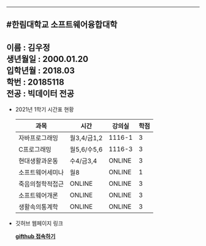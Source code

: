 ---
#한림대학교 소프트웨어융합대학
-
이름 : 김우정   
생년월일 : 2000.01.20   
입학년월 : 2018.03   
학번 : 20185118   
전공 : 빅데이터 전공   
-


* 2021년 1학기 시간표 현황 
  
  |과목|시간|강의실|학점|
  |---|---|---|---|
  |자바프로그래밍|월3,4/금1,2|1116-1|3|
  |C프로그래밍|월5,6/수5,6|1116-3|3|
  |현대생활과운동|수4/금3,4|ONLINE|3|
  |소프트웨어세미나|월8|ONLINE|1|
  |죽음의철학적접근|ONLINE|ONLINE|3|
  |소프트웨어개론|ONLINE|ONLINE|3|
  |생활속의통계학|ONLINE|ONLINE|3|
   
* 깃허브 웹페이지 링크
  
  <a href="https://github.com" target="_blank"><strong>gifthub 접속하기</strong></a>
  
